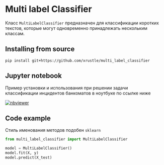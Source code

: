 # Multi label Classifier

Класс `MultiLabelClassifier` предназначен для классификации коротких текстов, которые могут одновременно принадлежать нескольким классам.

## Installing from source
```console
pip install git+https://github.com/xrustle/multi_label_classifier
```

## Jupyter notebook
Пример установки и использования при решении задачи классификации инцидентов банкоматов в ноутбуке по ссылке ниже

[![nbviewer](https://raw.githubusercontent.com/jupyter/design/master/logos/Badges/nbviewer_badge.svg)](https://nbviewer.jupyter.org/github/xrustle/multi_label_classifier/blob/master/test_module.ipynb)

## Code example
Стиль именования методов подобен `sklearn`
```python
from multi_label_classifier import MultiLabelClassifier

model = MultiLabelClassifier()
model.fit(X, y)
model.predict(X_test)
```
